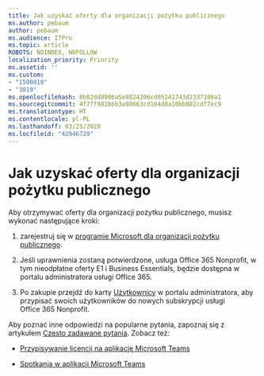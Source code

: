 ```yaml
---
title: Jak uzyskać oferty dla organizacji pożytku publicznego
ms.author: pebaum
author: pebaum
ms.audience: ITPro
ms.topic: article
ROBOTS: NOINDEX, NOFOLLOW
localization_priority: Priority
ms.assetid: ''
ms.custom:
- "1500010"
- "3819"
ms.openlocfilehash: 8b82dd8900a5e9824206cd05241743d2337108a1
ms.sourcegitcommit: 4f7ff981bbb3a98663cd164d0a10bb082cdf7ec9
ms.translationtype: HT
ms.contentlocale: pl-PL
ms.lasthandoff: 03/25/2020
ms.locfileid: "42946729"
---
```

# <a name="how-to-get-nonprofit-offers"></a>Jak uzyskać oferty dla organizacji pożytku publicznego

Aby otrzymywać oferty dla organizacji pożytku publicznego, musisz wykonać następujące kroki:

1. zarejestruj się w [programie Microsoft dla organizacji pożytku publicznego](https://go.microsoft.com/fwlink/p/?linkid=2008962).

2. Jeśli uprawnienia zostaną potwierdzone, usługa Office 365 Nonprofit, w tym nieodpłatne oferty E1 i Business Essentials, będzie dostępna w portalu administratora usługi Office 365.

3. Po zakupie przejdź do karty [Użytkownicy](https://admin.microsoft.com/Adminportal/Home#/users) w portalu administratora, aby przypisać swoich użytkowników do nowych subskrypcji usługi Office 365 Nonprofit.

Aby poznać inne odpowiedzi na popularne pytania, zapoznaj się z artykułem [Często zadawane pytania](https://www.microsoft.com/microsoft-365/nonprofit/office-365-nonprofit#coreui-heading-67lnrlz). Zobacz też:

- [Przypisywanie licencji na aplikację Microsoft Teams](https://docs.microsoft.com/MicrosoftTeams/assign-teams-licenses)

- [Spotkania w aplikacji Microsoft Teams](https://docs.microsoft.com/MicrosoftTeams/tutorial-meetings-in-teams)